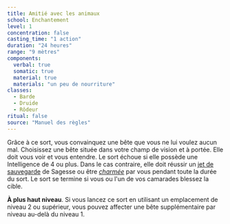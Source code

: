 ```yaml
---
title: Amitié avec les animaux
school: Enchantement
level: 1
concentration: false
casting_time: "1 action"
duration: "24 heures"
range: "9 mètres"
components:
  verbal: true
  somatic: true
  material: true
  materials: "un peu de nourriture"
classes:
  - Barde
  - Druide
  - Rôdeur
ritual: false
source: "Manuel des règles"
---
```

Grâce à ce sort, vous convainquez une bête que vous ne lui voulez aucun mal. Choisissez une bête située dans votre champ de vision et à portée. Elle doit vous voir et vous entendre. Le sort échoue si elle possède une Intelligence de 4 ou plus. Dans le cas contraire, elle doit réussir un [jet de sauvegarde](/utiliser-les-caracteristiques#jets-de-sauvegarde) de Sagesse ou être [_charmée_](/gerer-la-sante-du-personnage#charmé) par vous pendant toute la durée du sort. Le sort se termine si vous ou l'un de vos camarades blessez la cible.

**À plus haut niveau**. Si vous lancez ce sort en utilisant un emplacement de niveau 2 ou supérieur, vous pouvez affecter une bête supplémentaire par niveau au-delà du niveau 1.
